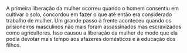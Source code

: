 ﻿A primeira liberação da mulher ocorreu quando o homem consentiu em cultivar o solo, concordou em fazer o que até então era considerado trabalho de mulher. Um grande passo à frente aconteceu quando os prisioneiros masculinos não mais foram assassinados mas escravizados como agricultores. Isso causou a liberação da mulher de modo que ela podia devotar mais tempo aos afazeres domésticos e à educação dos filhos.